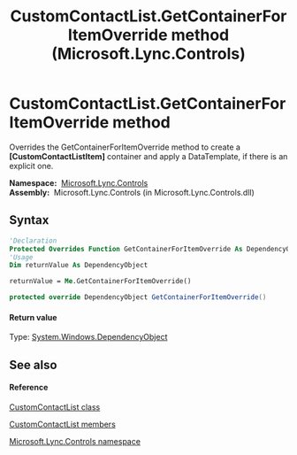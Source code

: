 ﻿---
title: CustomContactList.GetContainerForItemOverride method  (Microsoft.Lync.Controls)
TOCTitle: 'GetContainerForItemOverride method '
ms:assetid: M:Microsoft.Lync.Controls.CustomContactList.GetContainerForItemOverride_DI_3_UC_OCS14MrefLyncWPF
ms:mtpsurl: https://msdn.microsoft.com/en-us/library/microsoft.lync.controls.customcontactlist.getcontainerforitemoverride_di_3_uc_ocs14mreflyncwpf(v=office.15)
ms:contentKeyID: 48595262
ms.date: 07/28/2014
mtps_version: v=office.15
f1_keywords:
- Microsoft.Lync.Controls.CustomContactList.GetContainerForItemOverride
dev_langs:
- CSharp
- JScript
- VB
- other
---

# CustomContactList.GetContainerForItemOverride method

Overrides the GetContainerForItemOverride method to create a **\[CustomContactListItem\]** container and apply a DataTemplate, if there is an explicit one.

**Namespace:**  [Microsoft.Lync.Controls](microsoft-lync-controls-namespace_1.md)  
**Assembly:**  Microsoft.Lync.Controls (in Microsoft.Lync.Controls.dll)

## Syntax

``` vb
'Declaration
Protected Overrides Function GetContainerForItemOverride As DependencyObject
'Usage
Dim returnValue As DependencyObject

returnValue = Me.GetContainerForItemOverride()
```

``` csharp
protected override DependencyObject GetContainerForItemOverride()
```

#### Return value

Type: [System.Windows.DependencyObject](http://msdn2.microsoft.com/en-us/library/ms589309)  

## See also

#### Reference

[CustomContactList class](customcontactlist-class-microsoft-lync-controls_1.md)

[CustomContactList members](customcontactlist-members-microsoft-lync-controls_1.md)

[Microsoft.Lync.Controls namespace](microsoft-lync-controls-namespace_1.md)

